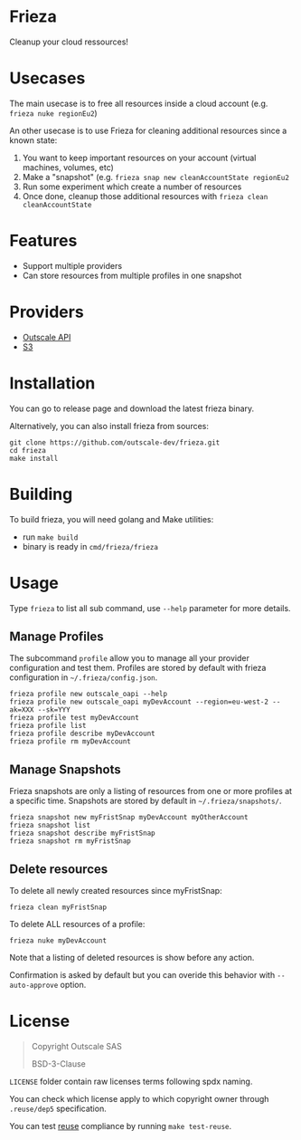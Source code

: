 # Frieza

Cleanup your cloud ressources!

# Usecases

The main usecase is to free all resources inside a cloud account (e.g. `frieza nuke regionEu2`)

An other usecase is to use Frieza for cleaning additional resources since a known state:
1. You want to keep important resources on your account (virtual machines, volumes, etc)
2. Make a "snapshot" (e.g. `frieza snap new cleanAccountState regionEu2`
3. Run some experiment which create a number of resources
4. Once done, cleanup those additional resources with `frieza clean cleanAccountState`

# Features

- Support multiple providers
- Can store resources from multiple profiles in one snapshot

# Providers

- [Outscale API](https://outscale.com/)
- [S3](https://fr.wikipedia.org/wiki/Amazon_S3)

# Installation

You can go to release page and download the latest frieza binary.

Alternatively, you can also install frieza from sources:
```
git clone https://github.com/outscale-dev/frieza.git
cd frieza
make install
```

# Building

To build frieza, you will need golang and Make utilities:
- run `make build`
- binary is ready in `cmd/frieza/frieza`

# Usage

Type `frieza` to list all sub command, use `--help` parameter for more details.

## Manage Profiles

The subcommand `profile` allow you to manage all your provider configuration and test them.
Profiles are stored by default with frieza configuration in `~/.frieza/config.json`.

```
frieza profile new outscale_oapi --help
frieza profile new outscale_oapi myDevAccount --region=eu-west-2 --ak=XXX --sk=YYY
frieza profile test myDevAccount
frieza profile list
frieza profile describe myDevAccount
frieza profile rm myDevAccount
```

## Manage Snapshots

Frieza snapshots are only a listing of resources from one or more profiles at a specific time.
Snapshots are stored by default in `~/.frieza/snapshots/`.

```
frieza snapshot new myFristSnap myDevAccount myOtherAccount
frieza snapshot list
frieza snapshot describe myFristSnap
frieza snapshot rm myFristSnap
```

## Delete resources

To delete all newly created resources since myFristSnap:
```
frieza clean myFristSnap
```

To delete ALL resources of a profile:
```
frieza nuke myDevAccount
```

Note that a listing of deleted resources is show before any action.

Confirmation is asked by default but you can overide this behavior with `--auto-approve` option.

# License

> Copyright Outscale SAS
>
> BSD-3-Clause

`LICENSE` folder contain raw licenses terms following spdx naming.

You can check which license apply to which copyright owner through `.reuse/dep5` specification.

You can test [reuse](https://reuse.software/.) compliance by running `make test-reuse`.
